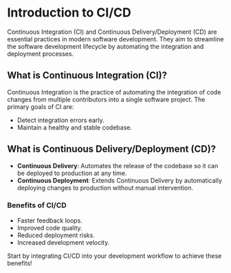 # Introduction to CI/CD

Continuous Integration (CI) and Continuous Delivery/Deployment (CD) are essential practices in modern software development. They aim to streamline the software development lifecycle by automating the integration and deployment processes.

## What is Continuous Integration (CI)?
Continuous Integration is the practice of automating the integration of code changes from multiple contributors into a single software project. The primary goals of CI are:
- Detect integration errors early.
- Maintain a healthy and stable codebase.

## What is Continuous Delivery/Deployment (CD)?
- **Continuous Delivery**: Automates the release of the codebase so it can be deployed to production at any time.
- **Continuous Deployment**: Extends Continuous Delivery by automatically deploying changes to production without manual intervention.

### Benefits of CI/CD
- Faster feedback loops.
- Improved code quality.
- Reduced deployment risks.
- Increased development velocity.

Start by integrating CI/CD into your development workflow to achieve these benefits!
